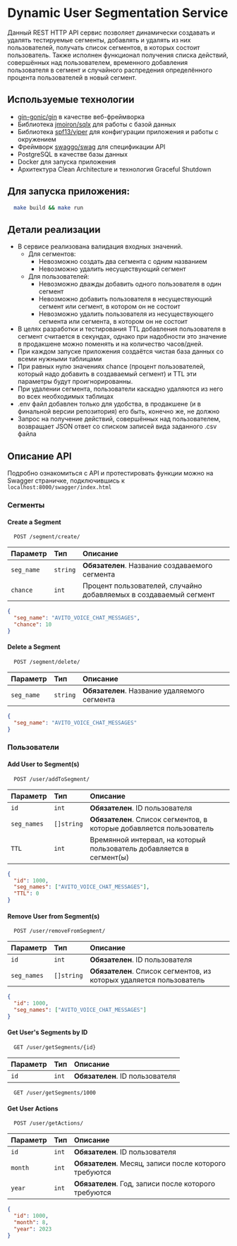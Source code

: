 

# Dynamic User Segmentation Service

Данный REST HTTP API сервис позволяет динамически создавать и удалять тестируемые сегменты, добавлять и удалять из них пользователей, получать список сегментов, в которых состоит пользователь. Также исполнен функционал получения списка действий, совершённых над пользователем, временного добавления пользователя в сегмент и случайного распредения определённого процента пользователей в новый сегмент.

## Используемые технологии
- <a href="https://github.com/gin-gonic/gin">gin-gonic/gin</a> в качестве веб-фреймворка
- Библиотека <a href="https://github.com/jmoiron/sqlx">jmoiron/sqlx</a> для работы с базой данных
- Библиотека <a href="https://github.com/spf13/viper">spf13/viper</a> для конфигурации приложения и работы с окружением
- Фреймворк <a href="https://github.com/swaggo/swag">swaggo/swag</a> для спецификации API 
- PostgreSQL в качестве базы данных
- Docker для запуска приложения
- Архитектура Clean Architecture и технология Graceful Shutdown


## Для запуска приложения:

```sh
  make build && make run
```

## Детали реализации
- В сервисе реализована валидация входных значений. 
  - Для сегментов:
    - Невозможно создать два сегмента с одним названием
    - Невозможно удалить несуществующий сегмент
  - Для пользователей:
    - Невозможно дважды добавить одного пользователя в один сегмент
    - Невозможно добавить пользователя в несуществующий сегмент или сегмент, в котором он не состоит
    - Невозможно удалить пользователя из несуществующего сегмента или сегмента, в котором он не состоит
- В целях разработки и тестирования TTL добавления пользователя в сегмент считается в секундах, однако при надобности это значение в продакшене можно поменять и на количество часов/дней.
- При каждом запуске приложения создаётся чистая база данных со всеми нужными таблицами
- При равных нулю значениях chance (процент пользователей, который надо добавить в создаваемый сегмент) и TTL эти параметры будут проигнорированны. 
- При удалении сегмента, пользователи каскадно удаляются из него во всех необходимых таблицах
- .env файл добавлен только для удобства, в продакшене (и в финальной версии репозитория) его быть, конечно же, не должно
- Запрос на получение действий, совершённых над пользователем, возвращает JSON ответ со списком записей вида заданного .csv файла

## Описание API
Подробно ознакомиться с API и протестировать функции можно на Swagger страничке, подключившись к `localhost:8000/swagger/index.html`

### Сегменты

#### Create a Segment
```http
  POST /segment/create/
```
| Параметр    | Тип       | Описание                    |
| :---------- | :-------- | :-------------------------  |
| `seg_name`  | `string`  | **Обязателен**. Название создаваемого сегмента |
| `chance`    | `int`     | Процент пользователей, случайно добавляемых в создаваемый сегмент |

```json
{
  "seg_name": "AVITO_VOICE_CHAT_MESSAGES",
  "chance": 10
}
```

#### Delete a Segment
```http
  POST /segment/delete/
```
| Параметр    | Тип       | Описание                    |
| :---------- | :-------- | :-------------------------- |
| `seg_name`  | `string`  |   **Обязателен**. Название удаляемого сегмента |

```json
{
  "seg_name": "AVITO_VOICE_CHAT_MESSAGES"
}
```

### Пользователи

#### Add User to Segment(s)
```http
  POST /user/addToSegment/
```
| Параметр    | Тип         | Описание                    |
| :--------   | :---------- | :-------------------------- |
| `id`        | `int`       | **Обязателен**. ID пользователя |
| `seg_names` | `[]string`  | **Обязателен**. Список сегментов, в которые добавляется пользователь |
| `TTL`       | `int`       | Времянной интервал, на который пользователь добавляется в сегмент(ы) |

```json
{
  "id": 1000,
  "seg_names": ["AVITO_VOICE_CHAT_MESSAGES"],
  "TTL": 0
}
```

#### Remove User from Segment(s)
```http
  POST /user/removeFromSegment/
```
| Параметр      | Тип         | Описание                          |
| :------------ | :---------- | :-------------------------------- |
| `id`          | `int`       | **Обязателен**. ID пользователя   |
| `seg_names`   | `[]string`  | **Обязателен**. Список сегментов, из которых удаляется пользователь |

```json
{
  "id": 1000,
  "seg_names": ["AVITO_VOICE_CHAT_MESSAGES"]
}
```

#### Get User's Segments by ID
```http
  GET /user/getSegments/{id}
```
| Параметр  | Тип       | Описание                        |
| :-------- | :-------  | :------------------------------ |
| `id`      | `int`     | **Обязателен**. ID пользователя |

```http
  GET /user/getSegments/1000
```

#### Get User Actions
```http
  POST /user/getActions/
```
| Параметр  | Тип       | Описание                                                |
| :-------- | :-------  | :------------------------------------------------------ |
| `id`      | `int`     | **Обязателен**. ID пользователя                         |
| `month`   | `int`     | **Обязателен**. Месяц, записи после которого требуются  |
| `year`    | `int`     | **Обязателен**. Год, записи после которого требуются    |

```json
{
  "id": 1000,
  "month": 8,
  "year": 2023
}
```

